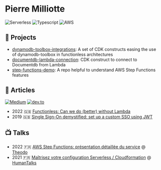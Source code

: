 # Pierre Milliotte

![Serverless](https://img.shields.io/badge/Serverless-%23FFFFFF?logo=serverless&logoColor=red&style=for-the-badge)
![Typescript](https://img.shields.io/badge/typescript%20-%23FFFFFF.svg?&style=for-the-badge&logo=typescript&logoColor=blue)
![AWS](https://img.shields.io/badge/AWS-%23FFFFFF?logo=amazon-aws&logoColor=orange&style=for-the-badge)

## 🚀 Projects

- [dynamodb-toolbox-integrations](https://github.com/pmilliotte/dynamodb-toolbox-integrations): A set of CDK constructs easing the use of dynamodb-toolbox in functionless architectures
- [documentdb-lambda-connection](https://github.com/pmilliotte/documentdb-lambda-connection): CDK construct to connect to Documentdb from Lambda
- [step-functions-demo](https://github.com/pmilliotte/step-functions-demo): A repo helpful to understand AWS Step Functions features

## 📖 Articles

[![Medium](https://img.shields.io/badge/medium-@fbarthelet-black?style=social&logo=medium)](https://medium.com/@fbarthelet)
[![dev.to](https://img.shields.io/badge/dev.to-@fredericbarthelet-black?style=social&logo=dev.to)](https://dev.to/fredericbarthelet)

- 2022 🇬🇧 [Functionless: Can we do (better) without Lambda](https://dev.to/kumo/functionless-can-we-do-better-without-lambda-4koa)
- 2019 🇬🇧 [Single Sign-On demystified: set up a custom SSO using JWT](https://blog.theodo.com/2019/07/single-sign-on/)

## 📺 Talks

- 2022 🇫🇷 [AWS Step Functions: présentation détaillée du service](https://youtu.be/3v7yft_AVuA) @ [Theodo](https://www.theodo.fr/)
- 2021 🇫🇷 [Maîtrisez votre configuration Serverless / Cloudformation](https://youtu.be/K-_RcoFzZ-I?t=3434) @ [HumanTalks](https://humantalks.com)
